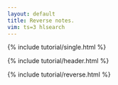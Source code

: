 ```yaml
---
layout: default
title: Reverse notes.
vim: ts=3 hlsearch
---
```


{% include tutorial/single.html %}

{% include tutorial/header.html %}

{% include tutorial/reverse.html %}


